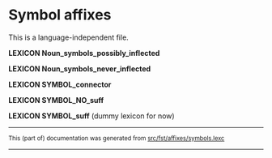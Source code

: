 
# Symbol affixes

This is a language-independent file.

**LEXICON Noun_symbols_possibly_inflected**

**LEXICON Noun_symbols_never_inflected**

**LEXICON SYMBOL_connector**

**LEXICON SYMBOL_NO_suff**

**LEXICON SYMBOL_suff** (dummy lexicon for now)

* * *

<small>This (part of) documentation was generated from [src/fst/affixes/symbols.lexc](https://github.com/giellalt/lang-rmg/blob/main/src/fst/affixes/symbols.lexc)</small>

---

